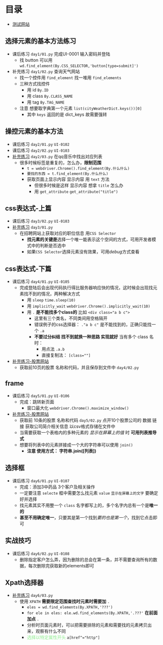 # 目录
- [测试网站](http://127.0.0.1/mgr/sign.html)
## 选择元素的基本方法练习
- 课后练习 `day1/01.py` 完成UI-0001 输入密码并登陆
   -  找 button 可以用 `wd.find_element(By.CSS_SELECTOR,'button[type=submit]')`
- 补充练习 `day1/02.py` 查询天气网站
  - 找一个控件用 `find_element` 找一堆用 `find_elements`
  - 三种方式找控件
    - 用 id `By.ID`
    - 用 class `By.CLASS_NAME`
    - 用 tag `By.TAG_NAME`
  - 注意 想要取字典第一个元素 `list(cityWeatherDict.keys())[0]`
    - 其中 `keys` 返回的是 dict_keys 故需要强转
## 操控元素的基本方法
- 课后练习 `day2/01.py` `UI-0102`
- 课后练习 `day2/02.py` `UI-0103`
- [补充练习](http://v3.byhy.net/prac/pri546/selenium/0010a1/) `day2/03.py` 在qq音乐中找出对应列表
  - 很多时候标签是重复的，怎么办，**限制范围**
    - `t = webdriver.Chrome().find_element(By.什么什么)`
    - `要找的东西 = t.find_element(By.什么什么)`
    - 获取页面上显示内容 <a>显示内容</a> 用 `text` 方法
      - 但很多时候是这样 <a title='想获取内容'>显示内容</a> 想拿 `title` 怎么办
      - 用 `get_attribute` `get_attribute("title")`
## css表达式-上篇
- 课后练习 `day3/02.py` `UI-0103`
- [补充练习](http://v3.byhy.net/prac/pri546/selenium/0032f3/) `day3/01.py`
  - 在招聘网站上获取对应的职位信息 用`CSS Selector`
    - **找元素的关键是**选择一个唯一能表示这个空间的方式，可用开发者模式中的判断是否选中
    - 如果`CSS Selector`选择元素没有效果，可用*debug*方式查看
## css表达式-下篇
- 课后练习 `day4/01.py` `UI-0105`
  - 完成登陆后会出现代码执行得比服务器响应快的情况，这时候会出现找元素找不到的情况，两种解决方式
    - 用 `sleep` `time.sleep(10)`
    - 用 `implicitly_wait` `webdriver.Chrome().implicitly_wait(10)`
    - 用 `.` **是不能找多个class的** 比如 `<div class="a b c">`
      - 这里有三个类名，不同类间用空格隔开
      - 错误例子的css选择器： `."a b c"` 是不能找到的，正确只能找一个 `.a`
      - **不要过分纠结 找不到就换一种思路 实现就好** 当有多个 class 名时：
        - 用点法 `.a.b`
        - 直接复制法： `[class=""]`
- [补充练习-股票网站](http://quote.eastmoney.com/center/gridlist.html#hs_a_board)
  - 获取前10页的股票 名称和代码，并且保存到文件中 `day4/02.py`
## frame
- 课后练习 `day5/01.py` `UI-0106`
  - 完成：跳转新页面
    - 窗口最大化 `webdriver.Chrome().maximize_window()`
- [补充练习-股票网站](http://quote.eastmoney.com/center/gridlist.html#hs_a_board)
  - 获取前 10条的股票 名称和代码 `day5/02.py`
    点开10个股票公司的 数据 链接 获取公司简介相关信息 以csv格式存储在文件中
  - 当需要获取一个表格内的多种元素的 *显示在屏幕上的值* 时 **可用列表推导式**
  - 想要将列表中的元素拼接成一个大的字符串可以使用 `join()` 
    - **注意 使用方式： 字符串.join([列表])** 
## 选择框
- 课后练习 `day6/01.py` `UI-0107`
  - 完成：添加3中药品 3个客户及相关操作 
  - 一定要注意 `selecte` 框中需要怎么找元素 `value` `显示在屏幕上的文字` 要确定好并选择
  - 找元素其实不用整一个 `class` 名字都写上的，多个名字内总有一个是**唯一的**
  - **甚至不用确定唯一**，只要其是第一个找到*要的也是第一个*，找到它点击即可
## 实战技巧
- 课后练习 `day6/02.py` `UI-0108`
  - 删除指定客户怎么弄，因为删除的总会在第一条，并不需要查询所有的数据，每次删除完获取新的elements即可
## Xpath选择器
- [补充练习](http://v3.byhy.net/prac/pri546/selenium/000005/) `day6/03.py`
  - 使用 `XPATH` **需要限定范围查找时元素时需要加** `.`
    - `eles = wd.find_elements(By.XPATH,'???')`
    - `for ele in eles: ele.wd.find_elements(By.XPATH,'.???'` **在前面加点** `.`
    - 分析时页面元素时，可以把需要排除的元素和需要找的元素拷贝出来，观察有什么不同
    - <font color="lightgreen">选择以特定属性开头</font> `a[href^="http"]`